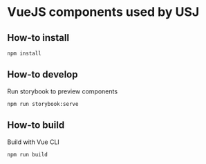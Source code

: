# VueJS components used by USJ

## How-to install

```
npm install
```

## How-to develop

Run storybook to preview components

```
npm run storybook:serve
```

## How-to build

Build with Vue CLI

```
npm run build
```
